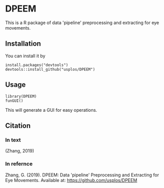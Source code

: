# DPEEM
This is a R package of data 'pipeline' preprocessing and extracting for eye movements. 
## Installation
You can install it by 
```
install.packages("devtools")
devtools::install_github("usplos/DPEEM")
```

## Usage
```
library(DPEEM)
funGUI()
```

This will generate a GUI for easy operations.

## Citation

### In text
(Zhang, 2019)

### In refernce
Zhang, G. (2019). DPEEM: Data 'pipeline' Preprocessing and Extracting for Eye Movements. Available at: https://github.com/usplos/DPEEM
